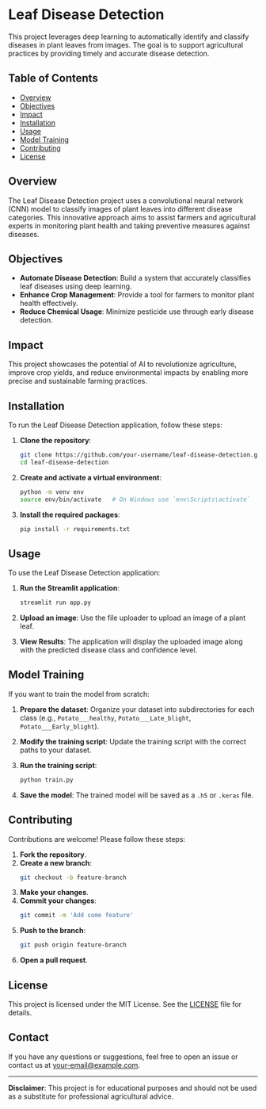 # Leaf Disease Detection

This project leverages deep learning to automatically identify and classify diseases in plant leaves from images. The goal is to support agricultural practices by providing timely and accurate disease detection.

## Table of Contents
- [Overview](#overview)
- [Objectives](#objectives)
- [Impact](#impact)
- [Installation](#installation)
- [Usage](#usage)
- [Model Training](#model-training)
- [Contributing](#contributing)
- [License](#license)

## Overview
The Leaf Disease Detection project uses a convolutional neural network (CNN) model to classify images of plant leaves into different disease categories. This innovative approach aims to assist farmers and agricultural experts in monitoring plant health and taking preventive measures against diseases.

## Objectives
- **Automate Disease Detection**: Build a system that accurately classifies leaf diseases using deep learning.
- **Enhance Crop Management**: Provide a tool for farmers to monitor plant health effectively.
- **Reduce Chemical Usage**: Minimize pesticide use through early disease detection.

## Impact
This project showcases the potential of AI to revolutionize agriculture, improve crop yields, and reduce environmental impacts by enabling more precise and sustainable farming practices.

## Installation
To run the Leaf Disease Detection application, follow these steps:

1. **Clone the repository**:
    ```sh
    git clone https://github.com/your-username/leaf-disease-detection.git
    cd leaf-disease-detection
    ```

2. **Create and activate a virtual environment**:
    ```sh
    python -m venv env
    source env/bin/activate   # On Windows use `env\Scripts\activate`
    ```

3. **Install the required packages**:
    ```sh
    pip install -r requirements.txt
    ```

## Usage
To use the Leaf Disease Detection application:

1. **Run the Streamlit application**:
    ```sh
    streamlit run app.py
    ```

2. **Upload an image**: Use the file uploader to upload an image of a plant leaf.

3. **View Results**: The application will display the uploaded image along with the predicted disease class and confidence level.

## Model Training
If you want to train the model from scratch:

1. **Prepare the dataset**: Organize your dataset into subdirectories for each class (e.g., `Potato___healthy`, `Potato___Late_blight`, `Potato___Early_blight`).

2. **Modify the training script**: Update the training script with the correct paths to your dataset.

3. **Run the training script**:
    ```sh
    python train.py
    ```

4. **Save the model**: The trained model will be saved as a `.h5` or `.keras` file.

## Contributing
Contributions are welcome! Please follow these steps:

1. **Fork the repository**.
2. **Create a new branch**:
    ```sh
    git checkout -b feature-branch
    ```
3. **Make your changes**.
4. **Commit your changes**:
    ```sh
    git commit -m 'Add some feature'
    ```
5. **Push to the branch**:
    ```sh
    git push origin feature-branch
    ```
6. **Open a pull request**.

## License
This project is licensed under the MIT License. See the [LICENSE](LICENSE) file for details.

## Contact
If you have any questions or suggestions, feel free to open an issue or contact us at [your-email@example.com](mailto:your-email@example.com).

---

**Disclaimer**: This project is for educational purposes and should not be used as a substitute for professional agricultural advice.
